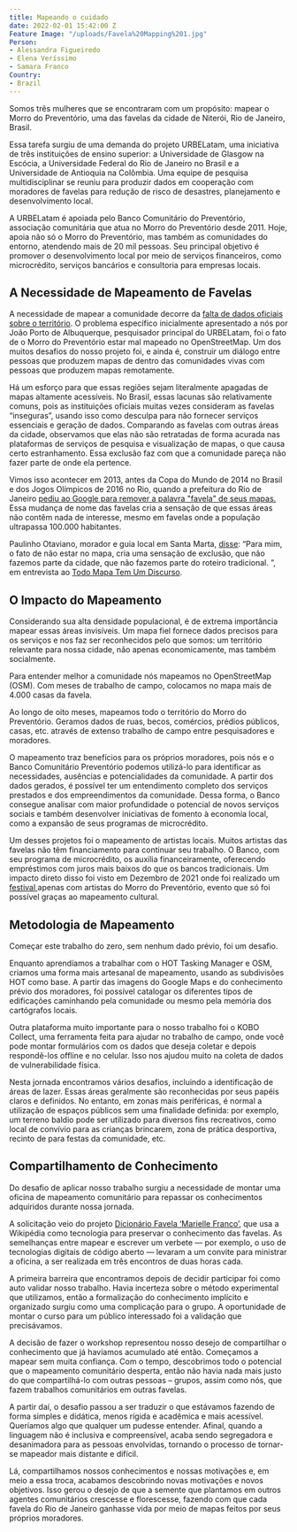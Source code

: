 ```yaml
---
title: Mapeando o cuidado
date: 2022-02-01 15:42:00 Z
Feature Image: "/uploads/Favela%20Mapping%201.jpg"
Person:
- Alessandra Figueiredo
- Elena Veríssimo
- Samara Franco
Country:
- Brazil
---
```


Somos três mulheres que se encontraram com um propósito: mapear o Morro do Preventório, uma das favelas da cidade de Niterói, Rio de Janeiro, Brasil.

Essa tarefa surgiu de uma demanda do projeto URBELatam, uma iniciativa de três instituições de ensino superior: a Universidade de Glasgow na Escócia, a Universidade Federal do Rio de Janeiro no Brasil e a Universidade de Antioquia na Colômbia. Uma equipe de pesquisa multidisciplinar se reuniu para produzir dados em cooperação com moradores de favelas para redução de risco de desastres, planejamento e desenvolvimento local.

A URBELatam é apoiada pelo Banco Comunitário do Preventório, associação comunitária que atua no Morro do Preventório desde 2011. Hoje, apoia não só o Morro do Preventório, mas também as comunidades do entorno, atendendo mais de 20 mil pessoas. Seu principal objetivo é promover o desenvolvimento local por meio de serviços financeiros, como microcrédito, serviços bancários e consultoria para empresas locais.

## A Necessidade de Mapeamento de Favelas

A necessidade de mapear a comunidade decorre da [falta de dados oficiais sobre o território](https://rioonwatch.org.br/?p=23070). O problema específico inicialmente apresentado a nós por João Porto de Albuquerque, pesquisador principal do URBELatam, foi o fato de o Morro do Preventório estar mal mapeado no OpenStreetMap. Um dos muitos desafios do nosso projeto foi, e ainda é, construir um diálogo entre pessoas que produzem mapas de dentro das comunidades vivas com pessoas que produzem mapas remotamente.

Há um esforço para que essas regiões sejam literalmente apagadas de mapas altamente acessíveis. No Brasil, essas lacunas são relativamente comuns, pois as instituições oficiais muitas vezes consideram as favelas “inseguras”, usando isso como desculpa para não fornecer serviços essenciais e geração de dados. Comparando as favelas com outras áreas da cidade, observamos que elas não são retratadas de forma acurada nas plataformas de serviços de pesquisa e visualização de mapas, o que causa certo estranhamento. Essa exclusão faz com que a comunidade pareça não fazer parte de onde ela pertence.

Vimos isso acontecer em 2013, antes da Copa do Mundo de 2014 no Brasil e dos Jogos Olímpicos de 2016 no Rio, quando a prefeitura do Rio de Janeiro [pediu ao Google para remover a palavra "favela" de seus mapas.](https://www.telegraph.co.uk/technology/google/9982153/Google-removes-word-favela-from-Rio-maps.html) Essa mudança de nome das favelas cria a sensação de que essas áreas não contêm nada de interesse, mesmo em favelas onde a população ultrapassa 100.000 habitantes.

Paulinho Otaviano, morador e guia local em Santa Marta, [disse](https://rioonwatch.org.br/?p=23070): “Para mim, o fato de não estar no mapa, cria uma sensação de exclusão, que não fazemos parte da cidade, que não fazemos parte do roteiro tradicional. ”, em entrevista ao [Todo Mapa Tem Um Discurso](https://todomapatemumdiscurso.wordpress.com/).

## O Impacto do Mapeamento

Considerando sua alta densidade populacional, é de extrema importância mapear essas áreas invisíveis. Um mapa fiel fornece dados precisos para os serviços e nos faz ser reconhecidos pelo que somos: um território relevante para nossa cidade, não apenas economicamente, mas também socialmente.

Para entender melhor a comunidade nós mapeamos no OpenStreetMap (OSM). Com meses de trabalho de campo, colocamos no mapa mais de 4.000 casas da favela.

Ao longo de oito meses, mapeamos todo o território do Morro do Preventório. Geramos dados de ruas, becos, comércios, prédios públicos, casas, etc. através de extenso trabalho de campo entre pesquisadores e moradores.

O mapeamento traz benefícios para os próprios moradores, pois nós e o Banco Comunitário Preventório podemos utilizá-lo para identificar as necessidades, ausências e potencialidades da comunidade. A partir dos dados gerados, é possível ter um entendimento completo dos serviços prestados e dos empreendimentos da comunidade. Dessa forma, o Banco consegue analisar com maior profundidade o potencial de novos serviços sociais e também desenvolver iniciativas de fomento à economia local, como a expansão de seus programas de microcrédito.

Um desses projetos foi o mapeamento de artistas locais. Muitos artistas das favelas não têm financiamento para continuar seu trabalho. O Banco, com seu programa de microcrédito, os auxilia financeiramente, oferecendo empréstimos com juros mais baixos do que os bancos tradicionais. Um impacto direto disso foi visto em Dezembro de 2021 onde foi realizado um [festival ](https://www.instagram.com/p/CWv35eqLFJK/)apenas com artistas do Morro do Preventório, evento que só foi possível graças ao mapeamento cultural.

## Metodologia de Mapeamento

Começar este trabalho do zero, sem nenhum dado prévio, foi um desafio.

Enquanto aprendíamos a trabalhar com o HOT Tasking Manager e OSM, criamos uma forma mais artesanal de mapeamento, usando as subdivisões HOT como base. A partir das imagens do Google Maps e do conhecimento prévio dos moradores, foi possível catalogar os diferentes tipos de edificações caminhando pela comunidade ou mesmo pela memória dos cartógrafos locais.

Outra plataforma muito importante para o nosso trabalho foi o KOBO Collect, uma ferramenta feita para ajudar no trabalho de campo, onde você pode montar formulários com os dados que deseja coletar e depois respondê-los offline e no celular. Isso nos ajudou muito na coleta de dados de vulnerabilidade física.

Nesta jornada encontramos vários desafios, incluindo a identificação de áreas de lazer. Essas áreas geralmente são reconhecidas por seus papéis claros e definidos. No entanto, em zonas mais periféricas, é normal a utilização de espaços públicos sem uma finalidade definida: por exemplo, um terreno baldio pode ser utilizado para diversos fins recreativos, como local de convívio para as crianças brincarem, zona de prática desportiva, recinto de para festas da comunidade, etc.

## Compartilhamento de Conhecimento

Do desafio de aplicar nosso trabalho surgiu a necessidade de montar uma oficina de mapeamento comunitário para repassar os conhecimentos adquiridos durante nossa jornada.

A solicitação veio do projeto [Dicionário Favela ‘Marielle Franco’](https://wikifavelas.com.br/en/index.html), que usa a Wikipédia como tecnologia para preservar o conhecimento das favelas. As semelhanças entre mapear e escrever um verbete — por exemplo, o uso de tecnologias digitais de código aberto — levaram a um convite para ministrar a oficina, a ser realizada em três encontros de duas horas cada.

A primeira barreira que encontramos depois de decidir participar foi como auto validar nosso trabalho. Havia incerteza sobre o método experimental que utilizamos, então a formalização do conhecimento implícito e organizado surgiu como uma complicação para o grupo. A oportunidade de montar o curso para um público interessado foi a validação que precisávamos.

A decisão de fazer o workshop representou nosso desejo de compartilhar o conhecimento que já havíamos acumulado até então. Começamos a mapear sem muita confiança. Com o tempo, descobrimos todo o potencial que o mapeamento comunitário desperta, então não havia nada mais justo do que compartilhá-lo com outras pessoas – grupos, assim como nós, que fazem trabalhos comunitários em outras favelas.

A partir daí, o desafio passou a ser traduzir o que estávamos fazendo de forma simples e didática, menos rígida e acadêmica e mais acessível. Queríamos algo que qualquer um pudesse entender. Afinal, quando a linguagem não é inclusiva e compreensível, acaba sendo segregadora e desanimadora para as pessoas envolvidas, tornando o processo de tornar-se mapeador mais distante e difícil.

Lá, compartilhamos nossos conhecimentos e nossas motivações e, em meio a essa troca, acabamos descobrindo novas motivações e novos objetivos. Isso gerou o desejo de que a semente que plantamos em outros agentes comunitários crescesse e florescesse, fazendo com que cada favela do Rio de Janeiro ganhasse vida por meio de mapas feitos por seus próprios moradores.